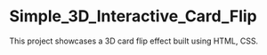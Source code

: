 # Simple_3D_Interactive_Card_Flip
 This project showcases a 3D card flip effect built using HTML, CSS.
